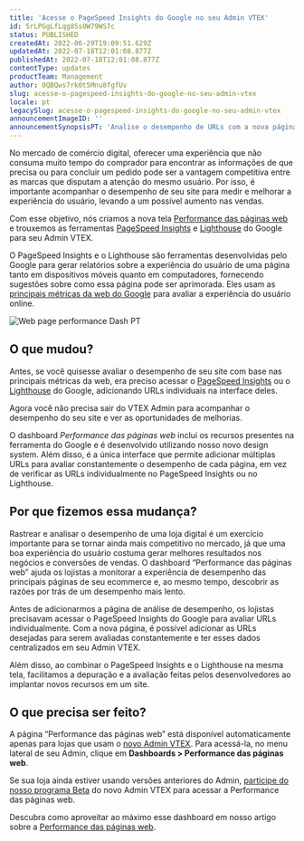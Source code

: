 ```yaml
---
title: 'Acesse o PageSpeed Insights do Google no seu Admin VTEX'
id: 5rLPGgLfLqg8Ss0W79WS7c
status: PUBLISHED
createdAt: 2022-06-29T19:09:51.629Z
updatedAt: 2022-07-18T12:01:08.877Z
publishedAt: 2022-07-18T12:01:08.877Z
contentType: updates
productTeam: Management
author: 0QBQws7rk0t5Mnu8fgfUv
slug: acesse-o-pagespeed-insights-do-google-no-seu-admin-vtex
locale: pt
legacySlug: acesse-o-pagespeed-insights-do-google-no-seu-admin-vtex
announcementImageID: ''
announcementSynopsisPT: 'Analise o desempenho de URLs com a nova página Performance das páginas web, baseada no PageSpeed Insights do Google'
---
```


No mercado de comércio digital, oferecer uma experiência que não consuma muito tempo do comprador para encontrar as informações de que precisa ou para concluir um pedido pode ser a vantagem competitiva entre as marcas que disputam a atenção do mesmo usuário. Por isso, é importante acompanhar o desempenho de seu site para medir e melhorar a experiência do usuário, levando a um possível aumento nas vendas.

Com esse objetivo, nós criamos a nova tela [Performance das páginas web](https://help.vtex.com/pt/v4/docs/performance-de-paginas-web--7DeyhX8cGtG9PtAGkL8zvc) e trouxemos as ferramentas [PageSpeed Insights](https://developers.google.com/speed/docs/insights/v5/about) e [Lighthouse](https://developer.chrome.com/docs/lighthouse/overview/) do Google para seu Admin VTEX.

O PageSpeed Insights e o Lighthouse são ferramentas desenvolvidas pelo Google para gerar relatórios sobre a experiência do usuário de uma página tanto em dispositivos móveis quanto em computadores, fornecendo sugestões sobre como essa página pode ser aprimorada. Eles usam as [principais métricas da web do Google](https://web.dev/vitals/#core-web-vitals) para avaliar a experiência do usuário online. 

![Web page performance Dash PT](https://images.ctfassets.net/alneenqid6w5/4EHCyrE0JQxGgxhk1YVdMY/69b6c76024c031cda5ec2a557620d067/Screen_Shot_2022-06-29_at_15.37.19.png)

## O que mudou?

Antes, se você quisesse avaliar o desempenho de seu site com base nas principais métricas da web, era preciso acessar o [PageSpeed Insights](https://pagespeed.web.dev/) ou o [Lighthouse](https://developer.chrome.com/docs/lighthouse/overview/) do Google, adicionando URLs individuais na interface deles.

Agora você não precisa sair do VTEX Admin para acompanhar o desempenho do seu site e ver as oportunidades de melhorias.  

O dashboard *Performance das páginas web* inclui os recursos presentes na ferramenta do Google e é desenvolvido utilizando nosso novo design system. Além disso, é a única interface que permite adicionar múltiplas URLs para avaliar constantemente o desempenho de cada página, em vez de verificar as URLs individualmente no PageSpeed Insights ou no Lighthouse. 

## Por que fizemos essa mudança?

Rastrear e analisar o desempenho de uma loja digital é um exercício importante para se tornar ainda mais competitivo no mercado, já que uma boa experiência do usuário costuma gerar melhores resultados nos negócios e conversões de vendas. O dashboard “Performance das páginas web” ajuda os lojistas a monitorar a experiência de desempenho das principais páginas de seu ecommerce e, ao mesmo tempo, descobrir as razões por trás de um desempenho mais lento.

Antes de adicionarmos a página de análise de desempenho, os lojistas precisavam acessar o PageSpeed Insights do Google para avaliar URLs individualmente. Com a nova página, é possível adicionar as URLs desejadas para serem avaliadas constantemente e ter esses dados centralizados em seu Admin VTEX.

Além disso, ao combinar o PageSpeed Insights e o Lighthouse na mesma tela, facilitamos a depuração e a avaliação feitas pelos desenvolvedores ao implantar novos recursos em um site.  

## O que precisa ser feito?

A página “Performance das páginas web” está disponível automaticamente apenas para lojas que usam o [novo Admin VTEX](https://help.vtex.com/en/announcements/bem-vindo-ao-novo-admin-vtex--5tLPBodp6Xu03vYdyBTGTa). Para acessá-la, no menu lateral de seu Admin, clique em **Dashboards > Performance das páginas web**. 

Se sua loja ainda estiver usando versões anteriores do Admin, [participe do nosso programa Beta](https://content.vtex.com/join-new-admin-beta-program-pt/?utm_source=announcement&utm_medium=help_center&utm_campaign=webpage_performance) do novo Admin VTEX para acessar a Performance das páginas web.

Descubra como aproveitar ao máximo esse dashboard em nosso artigo sobre a [Performance das páginas web](https://help.vtex.com/pt/v4/docs/performance-de-paginas-web--7DeyhX8cGtG9PtAGkL8zvc).
